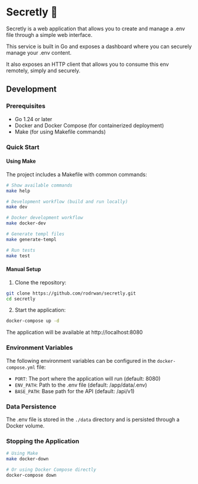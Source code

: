 # Secretly 🔐

Secretly is a web application that allows you to create and manage a .env file through a simple web interface.

This service is built in Go and exposes a dashboard where you can securely manage your .env content.

It also exposes an HTTP client that allows you to consume this env remotely, simply and securely.

## Development

### Prerequisites
- Go 1.24 or later
- Docker and Docker Compose (for containerized deployment)
- Make (for using Makefile commands)

### Quick Start

#### Using Make
The project includes a Makefile with common commands:

```bash
# Show available commands
make help

# Development workflow (build and run locally)
make dev

# Docker development workflow
make docker-dev

# Generate templ files
make generate-templ

# Run tests
make test
```

#### Manual Setup
1. Clone the repository:
```bash
git clone https://github.com/rodrwan/secretly.git
cd secretly
```

2. Start the application:
```bash
docker-compose up -d
```

The application will be available at http://localhost:8080

### Environment Variables
The following environment variables can be configured in the `docker-compose.yml` file:

- `PORT`: The port where the application will run (default: 8080)
- `ENV_PATH`: Path to the .env file (default: /app/data/.env)
- `BASE_PATH`: Base path for the API (default: /api/v1)

### Data Persistence
The .env file is stored in the `./data` directory and is persisted through a Docker volume.

### Stopping the Application
```bash
# Using Make
make docker-down

# Or using Docker Compose directly
docker-compose down
```


